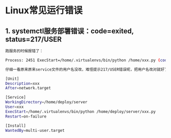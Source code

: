 # Linux常见运行错误

## 1. systemctl服务部署错误：code=exited, status=217/USER

```bash
跑服务的时候报错了：

Process: 2451 ExecStart=/home/.virtualenvs/bin/python /home/xxx.py (code=exited, status=217/USER)

仔细一看原来原来service文件的用户名没改，难怪提示217/USER错误呢，把用户名改对就好了，服务顺利跑起来了

[Unit]
Description=xxx
After=network.target

[Service]
WorkingDirectory=/home/deploy/server
User=xxx
ExecStart=/home/.virtualenvs/bin/python /home/deploy/server/xxx.py
Restart=on-failure

[Install]
WantedBy=multi-user.target
```

